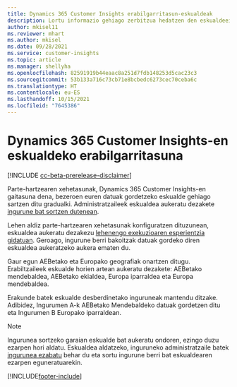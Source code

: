 ```yaml
---
title: Dynamics 365 Customer Insights erabilgarritasun-eskualdeak
description: Lortu informazio gehiago zerbitzua hedatzen den eskualdeei eta lekuei buruz.
author: mkisel11
ms.reviewer: mhart
ms.author: mkisel
ms.date: 09/28/2021
ms.service: customer-insights
ms.topic: article
ms.manager: shellyha
ms.openlocfilehash: 82591919b44eaac8a251d7fdb148253d5cac23c3
ms.sourcegitcommit: 53b133a716c73cb71e8bcbedc6273cec70ceba6c
ms.translationtype: HT
ms.contentlocale: eu-ES
ms.lasthandoff: 10/15/2021
ms.locfileid: "7645386"
---
```

# <a name="regional-availability-for-dynamics-365-customer-insights"></a>Dynamics 365 Customer Insights-en eskualdeko erabilgarritasuna

[!INCLUDE [cc-beta-prerelease-disclaimer](includes/cc-beta-prerelease-disclaimer.md)]

Parte-hartzearen xehetasunak, Dynamics 365 Customer Insights-en gaitasuna dena, bezeroen euren datuak gordetzeko eskualde gehiago sartzen ditu gradualki. Administratzaileek eskualdea aukeratu dezakete [ingurune bat sortzen dutenean](create-new-environment.md). 

Lehen aldiz parte-hartzearen xehetasunak konfiguratzen dituzunean, eskualdea aukeratu dezakezu [lehenengo exekuzioaren esperientzia gidatuan](quickstart.md). Geroago, ingurune berri bakoitzak datuak gordeko diren eskualdea aukeratzeko aukera ematen du.

Gaur egun AEBetako eta Europako geografiak onartzen ditugu. Erabiltzaileek eskualde horien artean aukeratu dezakete: AEBetako mendebaldea, AEBetako ekialdea, Europa iparraldea eta Europa mendebaldea.

Erakunde batek eskualde desberdinetako inguruneak mantendu ditzake. Adibidez, Ingurumen A-k AEBetako Mendebaldeko datuak gordetzen ditu eta Ingurumen B Europako iparraldean.

> [!NOTE]
> Ingurunea sortzeko garaian eskualde bat aukeratu ondoren, ezingo duzu ezarpen hori aldatu. Eskualdea aldatzeko, inguruneko administratzaile batek [ingurunea ezabatu](manage-environments-workspaces.md#delete-an-environment) behar du eta sortu ingurune berri bat eskualdearen ezarpen eguneratuarekin.


[!INCLUDE[footer-include](../includes/footer-banner.md)]
